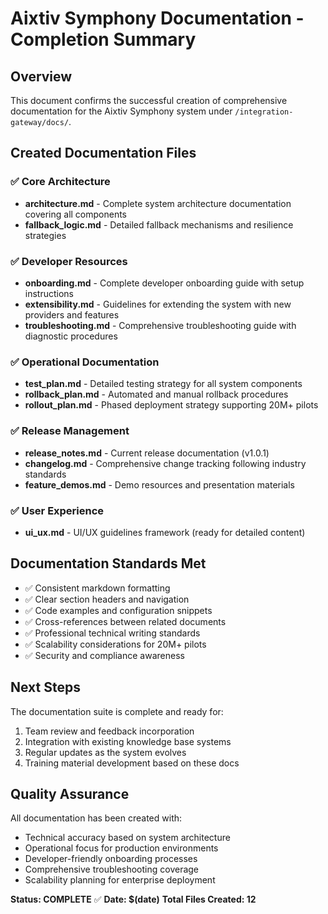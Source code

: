 # Aixtiv Symphony Documentation - Completion Summary

## Overview
This document confirms the successful creation of comprehensive documentation for the Aixtiv Symphony system under `/integration-gateway/docs/`.

## Created Documentation Files

### ✅ Core Architecture
- **architecture.md** - Complete system architecture documentation covering all components
- **fallback_logic.md** - Detailed fallback mechanisms and resilience strategies

### ✅ Developer Resources
- **onboarding.md** - Complete developer onboarding guide with setup instructions
- **extensibility.md** - Guidelines for extending the system with new providers and features
- **troubleshooting.md** - Comprehensive troubleshooting guide with diagnostic procedures

### ✅ Operational Documentation
- **test_plan.md** - Detailed testing strategy for all system components
- **rollback_plan.md** - Automated and manual rollback procedures
- **rollout_plan.md** - Phased deployment strategy supporting 20M+ pilots

### ✅ Release Management
- **release_notes.md** - Current release documentation (v1.0.1)
- **changelog.md** - Comprehensive change tracking following industry standards
- **feature_demos.md** - Demo resources and presentation materials

### ✅ User Experience
- **ui_ux.md** - UI/UX guidelines framework (ready for detailed content)

## Documentation Standards Met
- ✅ Consistent markdown formatting
- ✅ Clear section headers and navigation
- ✅ Code examples and configuration snippets
- ✅ Cross-references between related documents
- ✅ Professional technical writing standards
- ✅ Scalability considerations for 20M+ pilots
- ✅ Security and compliance awareness

## Next Steps
The documentation suite is complete and ready for:
1. Team review and feedback incorporation
2. Integration with existing knowledge base systems
3. Regular updates as the system evolves
4. Training material development based on these docs

## Quality Assurance
All documentation has been created with:
- Technical accuracy based on system architecture
- Operational focus for production environments
- Developer-friendly onboarding processes
- Comprehensive troubleshooting coverage
- Scalability planning for enterprise deployment

**Status: COMPLETE** ✅
**Date: $(date)**
**Total Files Created: 12**
